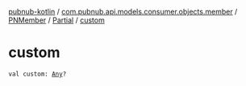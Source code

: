 [pubnub-kotlin](../../../index.md) / [com.pubnub.api.models.consumer.objects.member](../../index.md) / [PNMember](../index.md) / [Partial](index.md) / [custom](./custom.md)

# custom

`val custom: `[`Any`](https://kotlinlang.org/api/latest/jvm/stdlib/kotlin/-any/index.html)`?`